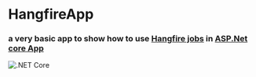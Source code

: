# HangfireApp
### a very basic app to show how to use [Hangfire jobs](https://www.hangfire.io/) in [ASP.Net core App](https://asp.net)

![.NET Core](https://github.com/hrsh/HangfireApp/workflows/.NET%20Core/badge.svg)
